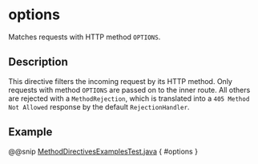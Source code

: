 <a id="options-java"></a>
# options

Matches requests with HTTP method `OPTIONS`.

## Description

This directive filters the incoming request by its HTTP method. Only requests with
method `OPTIONS` are passed on to the inner route. All others are rejected with a
`MethodRejection`, which is translated into a `405 Method Not Allowed` response
by the default `RejectionHandler`.

## Example

@@snip [MethodDirectivesExamplesTest.java](../../../../../../../test/java/docs/http/javadsl/server/directives/MethodDirectivesExamplesTest.java) { #options }